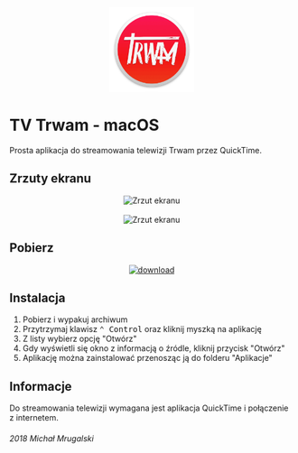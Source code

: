 <p align="center">
<img src="https://github.com/ladw514/TV-Trwam-macOS-/raw/master/trwam.png" width="150" title="Logo">
</p>

# TV Trwam - macOS
Prosta aplikacja do streamowania telewizji Trwam przez QuickTime.

## Zrzuty ekranu

<p align="center">
<img src="https://image.ibb.co/jniHGz/screen.png" width="500" title="Zrzut ekranu"><br><br>
<img src="https://image.ibb.co/mUuw9K/screen2.png" width="500" title="Zrzut ekranu">
</p>

## Pobierz

<p align="center">
<a href="https://github.com/ladw514/TV-Trwam-macOS-/raw/master/TV%20Trwam.app.zip">
<img src="https://image.ibb.co/hYBJpK/download.png" width="300" alt="download"><br> 
</a>
</p>

## Instalacja
1. Pobierz i wypakuj archiwum
2. Przytrzymaj klawisz <kbd>⌃ Control</kbd> oraz kliknij myszką na aplikację
3. Z listy wybierz opcję "Otwórz"
4. Gdy wyświetli się okno z informacją o źródle, kliknij przycisk "Otwórz"
5. Aplikację można zainstalować przenosząc ją do folderu "Aplikacje"

## Informacje
Do streamowania telewizji wymagana jest aplikacja QuickTime i połączenie z internetem.

###### 2018 Michał Mrugalski
